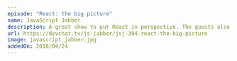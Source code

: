 ```yaml
---
episode: "React: the big picture"
name: JavaScript Jabber
description: A great show to put React in perspective. The guests also compare the Facebook library with Vue and Angular.
url: https://devchat.tv/js-jabber/jsj-304-react-the-big-picture
image: javascript_jabber.jpg
addedOn: 2018/04/24
---
```

